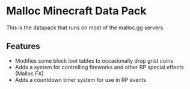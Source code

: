 # Malloc Minecraft Data Pack

This is the datapack that runs on most of the malloc.gg servers.

## Features

- Modifies some block loot tables to occasionally drop grist coins
- Adds a system for controlling fireworks and other RP special effects (Malloc FX)
- Adds a countdown timer system for use in RP events
